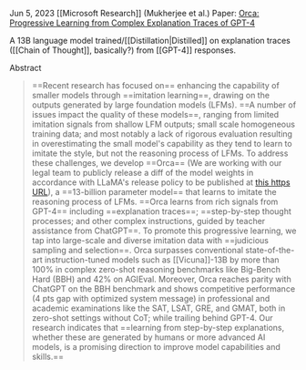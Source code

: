 Jun 5, 2023
[[Microsoft Research]] (Mukherjee et al.)
Paper: [Orca: Progressive Learning from Complex Explanation Traces of GPT-4](https://arxiv.org/abs/2306.02707)

A 13B language model trained/[[Distillation|Distilled]] on explanation traces ([[Chain of Thought]], basically?) from [[GPT-4]] responses. 

Abstract
> ==Recent research has focused on== enhancing the capability of smaller models through ==imitation learning==, drawing on the outputs generated by large foundation models (LFMs). ==A number of issues impact the quality of these models==, ranging from limited imitation signals from shallow LFM outputs; small scale homogeneous training data; and most notably a lack of rigorous evaluation resulting in overestimating the small model's capability as they tend to learn to imitate the style, but not the reasoning process of LFMs. To address these challenges, we develop ==Orca== (We are working with our legal team to publicly release a diff of the model weights in accordance with LLaMA's release policy to be published at [this https URL](https://aka.ms/orca-lm)), a ==13-billion parameter model== that learns to imitate the reasoning process of LFMs. ==Orca learns from rich signals from GPT-4== including ==explanation traces==; ==step-by-step thought processes; and other complex instructions, guided by teacher assistance from ChatGPT==. To promote this progressive learning, we tap into large-scale and diverse imitation data with ==judicious sampling and selection==. Orca surpasses conventional state-of-the-art instruction-tuned models such as [[Vicuna]]-13B by more than 100% in complex zero-shot reasoning benchmarks like Big-Bench Hard (BBH) and 42% on AGIEval. Moreover, Orca reaches parity with ChatGPT on the BBH benchmark and shows competitive performance (4 pts gap with optimized system message) in professional and academic examinations like the SAT, LSAT, GRE, and GMAT, both in zero-shot settings without CoT; while trailing behind GPT-4. Our research indicates that ==learning from step-by-step explanations, whether these are generated by humans or more advanced AI models, is a promising direction to improve model capabilities and skills.==